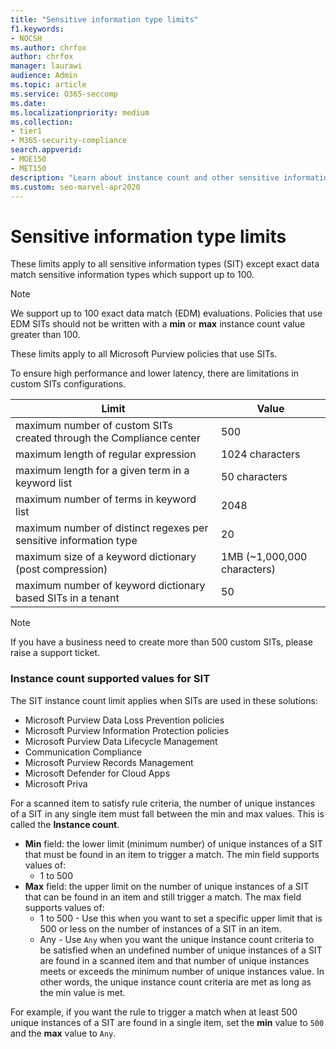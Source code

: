```yaml
---
title: "Sensitive information type limits"
f1.keywords:
- NOCSH
ms.author: chrfox
author: chrfox
manager: laurawi
audience: Admin
ms.topic: article
ms.service: O365-seccomp
ms.date:
ms.localizationpriority: medium
ms.collection:
- tier1
- M365-security-compliance
search.appverid:
- MOE150
- MET150
description: "Learn about instance count and other sensitive information type limits"
ms.custom: seo-marvel-apr2020
---
```

# Sensitive information type limits

These limits apply to all sensitive information types (SIT) except exact data match sensitive information types which support up to 100.

> [!NOTE]
> We support up to 100 exact data match (EDM) evaluations. Policies that use EDM SITs should not be written with a **min** or **max** instance count value greater than 100.

These limits apply to all Microsoft Purview policies that use SITs.

To ensure high performance and lower latency, there are limitations in custom SITs configurations.

|Limit|Value|
|---|---|
|maximum number of custom SITs created through the Compliance center| 500 |
|maximum length of regular expression| 1024 characters|
|maximum length for a given term in a keyword list| 50 characters|
|maximum number of terms in keyword list| 2048|
|maximum number of distinct regexes per sensitive information type| 20|
|maximum size of a keyword dictionary (post compression)| 1MB (~1,000,000 characters)|
|maximum number of keyword dictionary based SITs in a tenant|50 |

> [!NOTE]
> If you have a business need to create more than 500 custom SITs, please raise a support ticket.

### Instance count supported values for SIT

The SIT instance count limit applies when SITs are used in these solutions:

- Microsoft Purview Data Loss Prevention policies
- Microsoft Purview Information Protection policies
- Microsoft Purview Data Lifecycle Management
- Communication Compliance
- Microsoft Purview Records Management
- Microsoft Defender for Cloud Apps
- Microsoft Priva

For a scanned item to satisfy rule criteria, the number of unique instances of a SIT in any single item must fall between the min and max values. This is called the **Instance count**.

- **Min** field: the lower limit (minimum number) of unique instances of a SIT that must be found in an item to trigger a match. The min field supports values of:
  - 1 to 500
- **Max** field: the upper limit on the number of unique instances of a SIT that can be found in an item and still trigger a match. The max field supports values of:
  - 1 to 500  - Use this when you want to set a specific upper limit that is 500 or less on the number of instances of a SIT in an item.
  - Any - Use `Any` when you want the unique instance count criteria to be satisfied when an undefined number of unique instances of a SIT are found in a scanned item and that number of unique instances meets or exceeds the minimum number of unique instances value. In other words, the unique instance count criteria are met as long as the min value is met.

For example, if you want the rule to trigger a match when at least 500 unique instances of a SIT are found in a single item, set the **min** value to `500` and the **max** value to `Any`.




